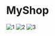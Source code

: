 # MyShop

![1](https://user-images.githubusercontent.com/26497748/35203400-37fd58fa-ff52-11e7-81b5-3f890855bea8.PNG)
![2](https://user-images.githubusercontent.com/26497748/35203398-3786be7a-ff52-11e7-9b75-bdafa700814f.PNG)
![3](https://user-images.githubusercontent.com/26497748/35203399-37c1fd82-ff52-11e7-845f-5b4415ea9f2b.PNG)
